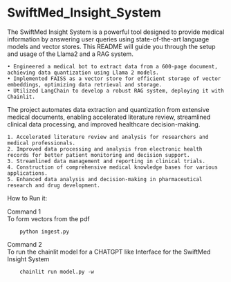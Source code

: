 # SwiftMed_Insight_System
The SwiftMed Insight System is a powerful tool designed to provide medical information by answering user queries using state-of-the-art language models and vector stores. This README will guide you through the setup and usage of the Llama2 and a RAG system.

    • Engineered a medical bot to extract data from a 600-page document, achieving data quantization using Llama 2 models.
    • Implemented FAISS as a vector store for efficient storage of vector embeddings, optimizing data retrieval and storage.
    • Utilized LangChain to develop a robust RAG system, deploying it with Chainlit. 

The project automates data extraction and quantization from extensive medical documents, enabling accelerated literature review, streamlined clinical data processing, and improved healthcare decision-making.

    1. Accelerated literature review and analysis for researchers and medical professionals.
    2. Improved data processing and analysis from electronic health records for better patient monitoring and decision support.
    3. Streamlined data management and reporting in clinical trials.
    4. Construction of comprehensive medical knowledge bases for various applications.
    5. Enhanced data analysis and decision-making in pharmaceutical research and drug development.

How to Run it:

Command 1    
    To form vectors from the pdf
    
        python ingest.py

Command 2        
    To run the chainlit model for a CHATGPT like Interface for the SwiftMed Insight System
    
        chainlit run model.py -w 
